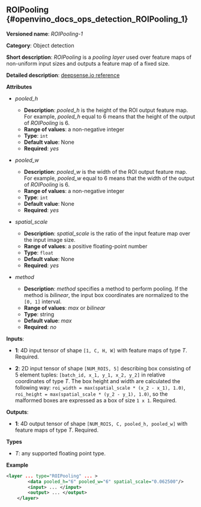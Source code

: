 ## ROIPooling <a name="ROIPooling"></a> {#openvino_docs_ops_detection_ROIPooling_1}

**Versioned name**: *ROIPooling-1*

**Category**: Object detection

**Short description**: *ROIPooling* is a *pooling layer* used over feature maps of non-uniform input sizes and outputs a feature map of a fixed size.

**Detailed description**: [deepsense.io reference](https://blog.deepsense.ai/region-of-interest-pooling-explained/)

**Attributes**

* *pooled_h*

  * **Description**: *pooled_h* is the height of the ROI output feature map. For example, *pooled_h* equal to 6 means that the height of the output of *ROIPooling* is 6.
  * **Range of values**: a non-negative integer
  * **Type**: `int`
  * **Default value**: None
  * **Required**: *yes*

* *pooled_w*

  * **Description**: *pooled_w* is the width of the ROI output feature map. For example, *pooled_w* equal to 6 means that the width of the output of *ROIPooling* is 6.
  * **Range of values**: a non-negative integer
  * **Type**: `int`
  * **Default value**: None
  * **Required**: *yes*

* *spatial_scale*

  * **Description**: *spatial_scale* is the ratio of the input feature map over the input image size.
  * **Range of values**: a positive floating-point number
  * **Type**: `float`
  * **Default value**: None
  * **Required**: *yes*

* *method*

  * **Description**: *method* specifies a method to perform pooling. If the method is *bilinear*, the input box coordinates are normalized to the `[0, 1]` interval.
  * **Range of values**: *max* or *bilinear*
  * **Type**: string
  * **Default value**: *max*
  * **Required**: *no*

**Inputs**:

*   **1**: 4D input tensor of shape `[1, C, H, W]` with feature maps of type *T*. Required.

*   **2**: 2D input tensor of shape `[NUM_ROIS, 5]` describing box consisting of 5 element tuples: `[batch_id, x_1, y_1, x_2, y_2]` in relative coordinates of type *T*. The box height and width are calculated the following way: `roi_width = max(spatial_scale * (x_2 - x_1), 1.0)`, `roi_height = max(spatial_scale * (y_2 - y_1), 1.0)`, so the malformed boxes are expressed as a box of size `1 x 1`. Required.

**Outputs**:

*   **1**: 4D output tensor of shape `[NUM_ROIS, C, pooled_h, pooled_w]` with feature maps of type *T*. Required.

**Types**

* *T*: any supported floating point type.

**Example**

```xml
<layer ... type="ROIPooling" ... >
        <data pooled_h="6" pooled_w="6" spatial_scale="0.062500"/>
        <input> ... </input>
        <output> ... </output>
    </layer>
```